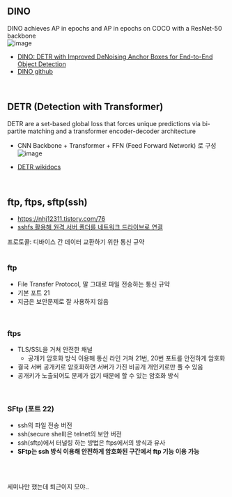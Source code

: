 ## DINO
DINO achieves AP in  epochs and AP in  epochs on COCO with a ResNet-50 backbone  
![image](https://user-images.githubusercontent.com/50016477/166610201-8e0edd16-2dd3-4c3e-b63b-1bba5db78ca9.png)  

- [DINO: DETR with Improved DeNoising Anchor Boxes for End-to-End Object Detection](https://paperswithcode.com/paper/dino-detr-with-improved-denoising-anchor-1#code)  
- [DINO github](https://github.com/IDEACVR/DINO)  
<br>

## DETR (Detection with Transformer)
DETR are a set-based global loss that forces unique predictions via bi-partite matching and a transformer encoder-decoder architecture  
- CNN Backbone + Transformer + FFN (Feed Forward Network) 로 구성  
![image](https://user-images.githubusercontent.com/50016477/166610330-2d890117-f860-4eb8-a920-650345a4752b.png)  

- [DETR wikidocs](https://wikidocs.net/145910)  
<br>

## ftp, ftps, sftp(ssh)
- https://nhj12311.tistory.com/76  
- [sshfs 활용해 원격 서버 폴더를 네트워크 드라이브로 연결](https://hbesthee.tistory.com/1567)  


프로토콜: 디바이스 간 데이터 교환하기 위한 통신 규약  
<br>

### ftp
- File Transfer Protocol, 말 그대로 파일 전송하는 통신 규약  
- 기본 포트 21  
- 지금은 보안문제로 잘 사용하지 않음  
<br>

### ftps
- TLS/SSL을 거쳐 안전한 채널  
  - 공개키 암호화 방식 이용해 통신 라인 거쳐 21번, 20번 포트를 안전하게 암호화  
- 결국 서버 공개키로 암호화하면 서버가 가진 비공개 개인키로만 풀 수 있음  
- 공개키가 노출되어도 문제가 없기 때문에 할 수 있는 암호화 방식  
<br>

### SFtp (포트 22)
- ssh의 파일 전송 버전  
- ssh(secure shell)은 telnet의 보안 버전  
- ssh(sftp)에서 터널링 하는 방법은 ftps에서의 방식과 유사  
- **SFtp는 ssh 방식 이용해 안전하게 암호화된 구간에서 ftp 기능 이용 가능**  
<br>

## 



세미나만 했는데 퇴근이지 모야..  
